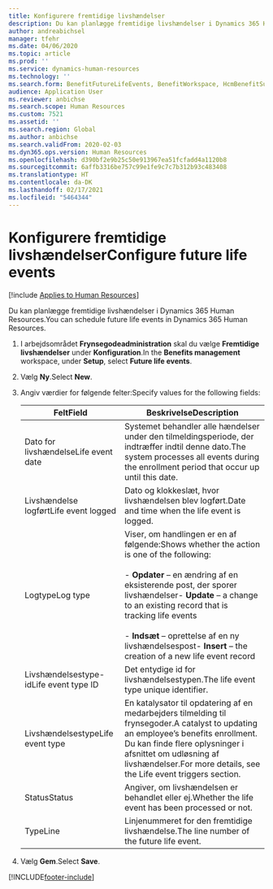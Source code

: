 ```yaml
---
title: Konfigurere fremtidige livshændelser
description: Du kan planlægge fremtidige livshændelser i Dynamics 365 Human Resources.
author: andreabichsel
manager: tfehr
ms.date: 04/06/2020
ms.topic: article
ms.prod: ''
ms.service: dynamics-human-resources
ms.technology: ''
ms.search.form: BenefitFutureLifeEvents, BenefitWorkspace, HcmBenefitSummaryPart
audience: Application User
ms.reviewer: anbichse
ms.search.scope: Human Resources
ms.custom: 7521
ms.assetid: ''
ms.search.region: Global
ms.author: anbichse
ms.search.validFrom: 2020-02-03
ms.dyn365.ops.version: Human Resources
ms.openlocfilehash: d390bf2e9b25c50e913967ea51fcfadd4a1120b8
ms.sourcegitcommit: 6affb3316be757c99e1fe9c7c7b312b93c483408
ms.translationtype: HT
ms.contentlocale: da-DK
ms.lasthandoff: 02/17/2021
ms.locfileid: "5464344"
---
```

# <a name="configure-future-life-events"></a><span data-ttu-id="54ee2-103">Konfigurere fremtidige livshændelser</span><span class="sxs-lookup"><span data-stu-id="54ee2-103">Configure future life events</span></span>

[!include [Applies to Human Resources](../includes/applies-to-hr.md)]

<span data-ttu-id="54ee2-104">Du kan planlægge fremtidige livshændelser i Dynamics 365 Human Resources.</span><span class="sxs-lookup"><span data-stu-id="54ee2-104">You can schedule future life events in Dynamics 365 Human Resources.</span></span>

1. <span data-ttu-id="54ee2-105">I arbejdsområdet **Frynsegodeadministration** skal du vælge **Fremtidige livshændelser** under **Konfiguration**.</span><span class="sxs-lookup"><span data-stu-id="54ee2-105">In the **Benefits management** workspace, under **Setup**, select **Future life events**.</span></span>

2. <span data-ttu-id="54ee2-106">Vælg **Ny**.</span><span class="sxs-lookup"><span data-stu-id="54ee2-106">Select **New**.</span></span>

3. <span data-ttu-id="54ee2-107">Angiv værdier for følgende felter:</span><span class="sxs-lookup"><span data-stu-id="54ee2-107">Specify values for the following fields:</span></span>

   | <span data-ttu-id="54ee2-108">Felt</span><span class="sxs-lookup"><span data-stu-id="54ee2-108">Field</span></span> | <span data-ttu-id="54ee2-109">Beskrivelse</span><span class="sxs-lookup"><span data-stu-id="54ee2-109">Description</span></span> |
   | --- | --- |
   | <span data-ttu-id="54ee2-110">Dato for livshændelse</span><span class="sxs-lookup"><span data-stu-id="54ee2-110">Life event date</span></span> | <span data-ttu-id="54ee2-111">Systemet behandler alle hændelser under den tilmeldingsperiode, der indtræffer indtil denne dato.</span><span class="sxs-lookup"><span data-stu-id="54ee2-111">The system processes all events during the enrollment period that occur up until this date.</span></span> |
   | <span data-ttu-id="54ee2-112">Livshændelse logført</span><span class="sxs-lookup"><span data-stu-id="54ee2-112">Life event logged</span></span> | <span data-ttu-id="54ee2-113">Dato og klokkeslæt, hvor livshændelsen blev logført.</span><span class="sxs-lookup"><span data-stu-id="54ee2-113">Date and time when the life event is logged.</span></span> |
   | <span data-ttu-id="54ee2-114">Logtype</span><span class="sxs-lookup"><span data-stu-id="54ee2-114">Log type</span></span> | <span data-ttu-id="54ee2-115">Viser, om handlingen er en af følgende:</span><span class="sxs-lookup"><span data-stu-id="54ee2-115">Shows whether the action is one of the following:</span></span></br></br><span data-ttu-id="54ee2-116">- **Opdater** – en ændring af en eksisterende post, der sporer livshændelser</span><span class="sxs-lookup"><span data-stu-id="54ee2-116">- **Update** – a change to an existing record that is tracking life events</span></span></br></br><span data-ttu-id="54ee2-117">- **Indsæt** – oprettelse af en ny livshændelsespost</span><span class="sxs-lookup"><span data-stu-id="54ee2-117">- **Insert** – the creation of a new life event record</span></span> |
   | <span data-ttu-id="54ee2-118">Livshændelsestype-id</span><span class="sxs-lookup"><span data-stu-id="54ee2-118">Life event type ID</span></span> | <span data-ttu-id="54ee2-119">Det entydige id for livshændelsestypen.</span><span class="sxs-lookup"><span data-stu-id="54ee2-119">The life event type unique identifier.</span></span> |
   | <span data-ttu-id="54ee2-120">Livshændelsestype</span><span class="sxs-lookup"><span data-stu-id="54ee2-120">Life event type</span></span> | <span data-ttu-id="54ee2-121">En katalysator til opdatering af en medarbejders tilmelding til frynsegoder.</span><span class="sxs-lookup"><span data-stu-id="54ee2-121">A catalyst to updating an employee’s benefits enrollment.</span></span> <span data-ttu-id="54ee2-122">Du kan finde flere oplysninger i afsnittet om udløsning af livshændelser.</span><span class="sxs-lookup"><span data-stu-id="54ee2-122">For more details, see the Life event triggers section.</span></span> |
   | <span data-ttu-id="54ee2-123">Status</span><span class="sxs-lookup"><span data-stu-id="54ee2-123">Status</span></span> | <span data-ttu-id="54ee2-124">Angiver, om livshændelsen er behandlet eller ej.</span><span class="sxs-lookup"><span data-stu-id="54ee2-124">Whether the life event has been processed or not.</span></span> |
   | <span data-ttu-id="54ee2-125">Type</span><span class="sxs-lookup"><span data-stu-id="54ee2-125">Line</span></span> | <span data-ttu-id="54ee2-126">Linjenummeret for den fremtidige livshændelse.</span><span class="sxs-lookup"><span data-stu-id="54ee2-126">The line number of the future life event.</span></span> |

4. <span data-ttu-id="54ee2-127">Vælg **Gem**.</span><span class="sxs-lookup"><span data-stu-id="54ee2-127">Select **Save**.</span></span> 


[!INCLUDE[footer-include](../includes/footer-banner.md)]